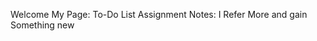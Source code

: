 Welcome My Page:
                To-Do List Assignment
Notes:
        I Refer More and gain Something new 
